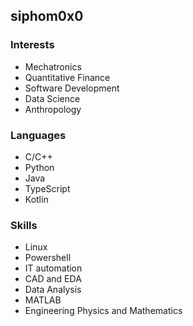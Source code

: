 ## siphom0x0

### Interests
- Mechatronics
- Quantitative Finance
- Software Development
- Data Science
- Anthropology

### Languages
- C/C++
- Python
- Java
- TypeScript
- Kotlin

### Skills
- Linux
- Powershell
- IT automation
- CAD and EDA
- Data Analysis
- MATLAB
- Engineering Physics and Mathematics
